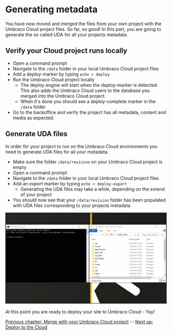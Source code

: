 # Generating metadata

You have now moved and merged the files from your own project with the Umbraco Cloud project files. So far, so good! In this part, you are going to generate the so called UDA for all your projects metadata.

## Verify your Cloud project runs locally
* Open a command prompt
* Navigate to the `/data` folder in your local Umbraco Cloud project files
* Add a deploy-marker by typing `echo > deploy`
* Run the Umbraco Cloud project locally
    * The deploy engine will start when the deploy-marker is detected. This also adds the Umbraco Cloud users to the database you merged into the Umbraco Cloud project.
    * When it's done you should see a deploy-complete marker in the `/data` folder
* Go to the backoffice and verify the project has all metadata, content and media as expected.

## Generate UDA files
In order for your project to run on the Umbraco Cloud environments you need to generate UDA files for all your metadata.
* Make sure the folder `/data/revision` on your Umbraco Cloud project is empty
* Open a command prompt
* Navigate to the `/data` folder in your local Umbraco Cloud project files
* Add an *export* marker by typing `echo > deploy-export`
    * Generating the UDA files may take a while, depending on the extend of your project
* You should now see that your `/data/revision` folder has been populated with UDA files corresponding to your projects metadata

![Run echo > deploy-export](images/deploy-export.gif)

At this point you are ready to deploy your site to Umbraco Cloud - Yay!

[Previous chapter: Merge with your Umbraco Cloud project](part-2.md) -- [Next up: Deploy to the Cloud](part-4.md)